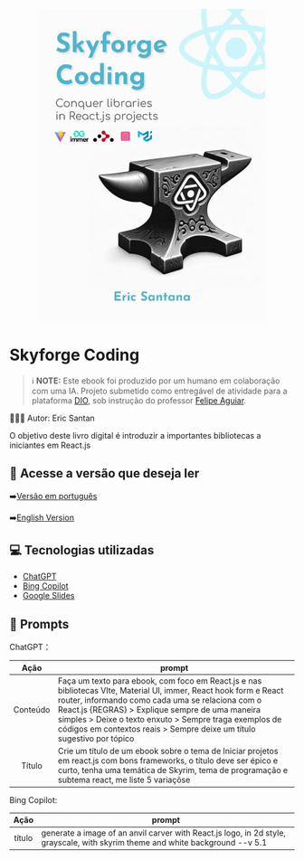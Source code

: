 
<p align="center">
<img 
    src="https://github.com/efms25/react-skyforge-coding-ebook/blob/main/.github/assets/skyforge.jpg"
    width="400"  
/>
</p>

# Skyforge Coding
> ℹ️ **NOTE:** Este ebook foi produzido por um humano em colaboração com uma IA. Projeto submetido como entregável de atividade para a plataforma [DIO](https://dio.me), sob instrução do professor [Felipe Aguiar](https://github.com/felipeAguiarCode).

👨🏽‍💻 Autor: Eric Santan

O objetivo deste livro digital é introduzir a importantes bibliotecas a iniciantes em React.js

## 📘 Acesse a versão que deseja ler

➡️[Versão em português](https://github.com/efms25/react-skyforge-coding-ebook/blob/main/output/skyforge%20-%20Edi%C3%A7%C3%A3o%20Brasileira.pdf)

➡️[English Version](https://github.com/efms25/react-skyforge-coding-ebook/blob/main/output/skyforge%20-%20english%20edition.pdf)

## 💻 Tecnologias utilizadas

- [ChatGPT](https://chat.openai.com/) 
- [Bing Copilot](https://www.bing.com/chat)
- [Google Slides](https://docs.google.com/presentation)

## 🧠 Prompts


ChatGPT：

|   Ação   | prompt                                                                                                                                                                                                                                                                         |
| :------: | ------------------------------------------------------------------------------------------------------------------------------------------------------------------------------------------------------------------------------------------------------------------------------ |
|  Conteúdo  | Faça um texto para ebook, com foco em React.js e nas bibliotecas VIte, Material UI, immer, React hook form e React router, informando como cada uma se relaciona com o React.js {REGRAS} > Explique sempre de uma maneira simples > Deixe o texto enxuto > Sempre traga exemplos de códigos em contextos reais > Sempre deixe um título sugestivo por tópico                                                       |
| Título | Crie um título de um ebook sobre o tema de Iniciar projetos em react.js com bons frameworks, o título deve ser épico e curto, tenha uma temática de Skyrim, tema de programação e subtema react, me liste 5 variaçõse |


Bing Copilot: 

|  Ação  | prompt                                                                                 |
| :----: | -------------------------------------------------------------------------------------- |
| título | generate a image of an anvil carver with React.js logo, in 2d style, grayscale, with skyrim theme and white background --v 5.1 |

